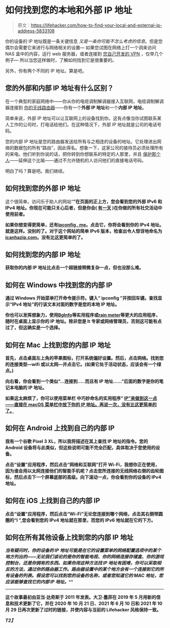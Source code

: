# 如何找到您的本地和外部 IP 地址

> 原文：<https://lifehacker.com/how-to-find-your-local-and-external-ip-address-5833108>

你的设备的 IP 地址既是一条关键信息 *又是一条你可能不怎么考虑的信息*。但是您偶尔会需要它来进行与网络相关的设置— 如果您试图在网络上打一个洞来访问 NAS 盒中的内容，运行 web 服务器，或者连接到 [您自己开发的 VPN](https://openvpn.net/download-open-vpn) ，仅举几个例子— 所以当您这样做时，了解如何找到它是很重要的。



另外，你有两个不同的 IP 地址。算是吧。

## 您的外部和内部 IP 地址有什么区别？

在一个典型的家庭网络中——你从你的电缆调制解调器接入互联网，电缆调制解调器连接到 [你的无线路由器](https://lifehacker.com/how-to-make-your-wifi-router-as-secure-as-possible-1827695547)——你有一个**外部 IP 地址**和一个**内部 IP 地址**。

简单来说，外部 IP 地址可以让互联网上的设备找到你。这有点像当你试图联系某人工作的公司时，打电话给他们。在这种情况下，外部 IP 地址就是公司的电话号码。

您的内部 IP 地址是您的路由器发送给所有与之相连的设备的地址。它处理进出网络的数据包的所有“路由”，因此得名。想象一下，这家公司的接待员必须处理所有的来电。他们听到你说的话，把你转到你想联系的特定的人那里，并且 [保护那个人](https://lifehacker.com/know-your-network-lesson-2-understanding-your-router-5831529)——延伸这个比喻——通过不允许随机的人访问他们的直接电话号码。

明白了吗？算是吧。我们继续。

## **如何找到您的外部 IP 地址**

这个很简单。访问乐于助人的网站“[](https://www.whatismyip.com)**”在页面的正上方，您会看到您的外部 IPv6 和 IPv4 地址。你现在可能只关心后者，但是你会( [有一天](https://gizmodo.com/were-running-out-of-internet-1704241036) )在你做的所有社交活动中使用前者。**

**如果你想变得更简单，还有[**ipconfig . me**](http://ifconfig.me/ip)。点击它，你将会看到你的 IPv4 地址。就是这样。没别的了。对于这个网站的简单 IPv6 版本，检查出令人惊讶地命名为[**icanhazip.com**](http://icanhazip.com)。没有比这更简单的了。**

## ****如何找到您的内部 IP 地址****

**获取你的内部 IP 地址比点击一个超链接稍微复杂一点，但也没那么难。**

## ****如何在 Windows 中找到您的内部 IP****

**通过 Windows 开始菜单打开命令提示符。键入“ **ipconfig** ”并按回车键。查找显示“IPv4 地址”的行该文本对面的数字是您的本地 IP 地址。**

**你也可以发挥想象力，使用[**BgInfo**](https://docs.microsoft.com/en-us/sysinternals/downloads/bginfo)**等实用程序或[**rain meter**](https://www.rainmeter.net)等更大的应用程序，随时在桌面上显示你的 IP 地址。除非您是 It 专家或网络管理员，否则这可能有点过了，但这确实是一个选择。****

## ******如何在 Mac 上找到您的内部 IP 地址******

****首先，点击桌面左上角的苹果图标，打开系统偏好设置。然后，点击网络。找到您的连接类型—wifi 或以太网—并点击它。(如果它处于活动状态，应该会有一个绿点。)****

****向右看，你会看到一个类似“...连接到.....而且有 IP 地址……”后面的数字是你的笔记本电脑的 IP 地址。****

****如果这太麻烦了，你可以使用菜单栏 中巧妙命名的实用程序“ [**IP”来做到这一点——直接在 macOS 菜单栏中放下你的 IP 地址。再说一次，没有比这更简单的了。**](https://www.monkeybreadsoftware.de/Software/IPinmenubar.shtml)****

## ******如何在 Android 上找到自己的内部 IP******

****我有一个谷歌 Pixel 3 XL，所以我将描述在其上查找 IP 地址的指令。您的 Android 设备将与此类似，但这些说明可能不完全匹配，具体取决于您使用的设备。****

****点击“设置”应用程序，然后点击“网络和互联网”打开 Wi-Fi，我想你正在使用，因为谁会用以太网连接他们的智能手机呢？点击您所连接的无线网络右侧的齿轮图标，然后点击下一个屏幕底部的高级。向下滚动一点，你会看到你的设备的 IPv4 地址。****

## ******如何在 iOS 上找到自己的内部 IP******

****点击“设置”应用程序，然后点击“Wi-Fi”无论您连接到哪个网络，点击其右侧带圆圈的“I ”,您会看到您的 IPv4 地址就在那里，而您的 IPv6 地址就在它的下方。****

## ******如何在所有其他设备上找到您的内部 IP 地址******

****当有疑问时，你的设备的 IP 地址可能是在它的设置菜单的网络配置选项中的某个地方列出的*——无论我们谈论的是你的智能电视、你的网络连接存储盒、你的游戏控制台，还是你拥有的东西。如果你用这种方法找 IP 地址有困难，你可以采取相反的方法，通过你的路由器工作。路由器设置中的某个地方会有一个连接到它的所有设备的列表。假设您可以找到您的设备的名称，或者您知道它的 MAC 地址，您应该能够查找它的内部 IP 地址。*****

* * *

****这个故事最初由亚当·达奇斯于 2011 年发表。大卫·墨菲在 2019 年 5 月用新的信息和技术更新了它，并在 2020 年 10 月 21 日、2021 年 6 月 10 日和 2021 年 10 月 29 日再次更新了过时的链接，并使内容与当前的 Lifehacker 风格保持一致。****

*****T2】*****